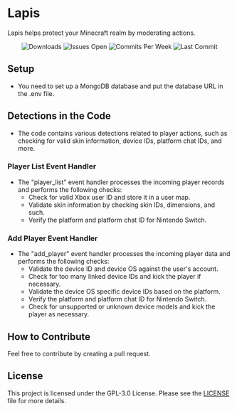 # Lapis
Lapis helps protect your Minecraft realm by moderating actions.

<p align="center">
    <img src="https://img.shields.io/github/downloads/w0ahL/Lapis/total?style=for-the-badge" alt="Downloads">   
    <img src="https://img.shields.io/github/issues/w0ahL/Lapis?label=ISSUES%20OPEN&style=for-the-badge" alt="Issues Open">  
    <img src="https://img.shields.io/github/commit-activity/m/w0ahL/Lapis?style=for-the-badge" alt="Commits Per Week"> 
    <img src="https://img.shields.io/github/last-commit/w0ahL/Lapis?style=for-the-badge" alt="Last Commit">
</p>

## Setup
- You need to set up a MongoDB database and put the database URL in the .env file.

## Detections in the Code
- The code contains various detections related to player actions, such as checking for valid skin information, device IDs, platform chat IDs, and more.

### Player List Event Handler
- The "player_list" event handler processes the incoming player records and performs the following checks:
  - Check for valid Xbox user ID and store it in a user map.
  - Validate skin information by checking skin IDs, dimensions, and such.
  - Verify the platform and platform chat ID for Nintendo Switch.

### Add Player Event Handler
- The "add_player" event handler processes the incoming player data and performs the following checks:
  - Validate the device ID and device OS against the user's account.
  - Check for too many linked device IDs and kick the player if necessary.
  - Validate the device OS specific device IDs based on the platform.
  - Verify the platform and platform chat ID for Nintendo Switch.
  - Check for unsupported or unknown device models and kick the player as necessary.

## How to Contribute
Feel free to contribute by creating a pull request.

## License
This project is licensed under the GPL-3.0 License. Please see the [LICENSE](./LICENSE) file for more details.
